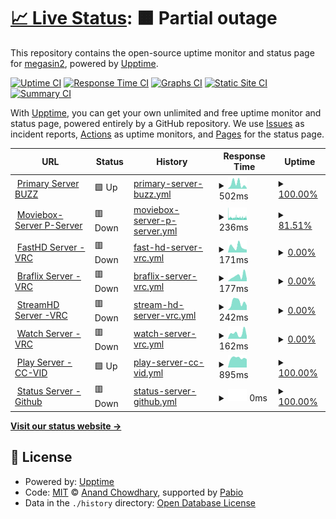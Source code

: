 # [📈 Live Status](https://demo.upptime.js.org): <!--live status--> **🟧 Partial outage**

This repository contains the open-source uptime monitor and status page for [megasin2](https://demo.upptime.js.org), powered by [Upptime](https://github.com/upptime/upptime).

[![Uptime CI](https://github.com/megasin2/statustracker/workflows/Uptime%20CI/badge.svg)](https://github.com/megasin2/statustracker/actions?query=workflow%3A%22Uptime+CI%22)
[![Response Time CI](https://github.com/megasin2/statustracker/workflows/Response%20Time%20CI/badge.svg)](https://github.com/megasin2/statustracker/actions?query=workflow%3A%22Response+Time+CI%22)
[![Graphs CI](https://github.com/megasin2/statustracker/workflows/Graphs%20CI/badge.svg)](https://github.com/megasin2/statustracker/actions?query=workflow%3A%22Graphs+CI%22)
[![Static Site CI](https://github.com/megasin2/statustracker/workflows/Static%20Site%20CI/badge.svg)](https://github.com/megasin2/statustracker/actions?query=workflow%3A%22Static+Site+CI%22)
[![Summary CI](https://github.com/megasin2/statustracker/workflows/Summary%20CI/badge.svg)](https://github.com/megasin2/statustracker/actions?query=workflow%3A%22Summary+CI%22)

With [Upptime](https://upptime.js.org), you can get your own unlimited and free uptime monitor and status page, powered entirely by a GitHub repository. We use [Issues](https://github.com/megasin2/statustracker/issues) as incident reports, [Actions](https://github.com/megasin2/statustracker/actions) as uptime monitors, and [Pages](https://demo.upptime.js.org) for the status page.

<!--start: status pages-->
<!-- This summary is generated by Upptime (https://github.com/upptime/upptime) -->
<!-- Do not edit this manually, your changes will be overwritten -->
<!-- prettier-ignore -->
| URL | Status | History | Response Time | Uptime |
| --- | ------ | ------- | ------------- | ------ |
| <img alt="" src="https://icons.duckduckgo.com/ip3/1hd.buzz.ico" height="13"> [Primary Server BUZZ](https://1hd.buzz) | 🟩 Up | [primary-server-buzz.yml](https://github.com/megasin2/statustracker/commits/HEAD/history/primary-server-buzz.yml) | <details><summary><img alt="Response time graph" src="./graphs/primary-server-buzz/response-time-week.png" height="20"> 502ms</summary><br><a href="https://status.1hd.buzz/history/primary-server-buzz"><img alt="Response time 387" src="https://img.shields.io/endpoint?url=https%3A%2F%2Fraw.githubusercontent.com%2Fmegasin2%2Fstatustracker%2FHEAD%2Fapi%2Fprimary-server-buzz%2Fresponse-time.json"></a><br><a href="https://status.1hd.buzz/history/primary-server-buzz"><img alt="24-hour response time 72" src="https://img.shields.io/endpoint?url=https%3A%2F%2Fraw.githubusercontent.com%2Fmegasin2%2Fstatustracker%2FHEAD%2Fapi%2Fprimary-server-buzz%2Fresponse-time-day.json"></a><br><a href="https://status.1hd.buzz/history/primary-server-buzz"><img alt="7-day response time 502" src="https://img.shields.io/endpoint?url=https%3A%2F%2Fraw.githubusercontent.com%2Fmegasin2%2Fstatustracker%2FHEAD%2Fapi%2Fprimary-server-buzz%2Fresponse-time-week.json"></a><br><a href="https://status.1hd.buzz/history/primary-server-buzz"><img alt="30-day response time 386" src="https://img.shields.io/endpoint?url=https%3A%2F%2Fraw.githubusercontent.com%2Fmegasin2%2Fstatustracker%2FHEAD%2Fapi%2Fprimary-server-buzz%2Fresponse-time-month.json"></a><br><a href="https://status.1hd.buzz/history/primary-server-buzz"><img alt="1-year response time 387" src="https://img.shields.io/endpoint?url=https%3A%2F%2Fraw.githubusercontent.com%2Fmegasin2%2Fstatustracker%2FHEAD%2Fapi%2Fprimary-server-buzz%2Fresponse-time-year.json"></a></details> | <details><summary><a href="https://status.1hd.buzz/history/primary-server-buzz">100.00%</a></summary><a href="https://status.1hd.buzz/history/primary-server-buzz"><img alt="All-time uptime 99.98%" src="https://img.shields.io/endpoint?url=https%3A%2F%2Fraw.githubusercontent.com%2Fmegasin2%2Fstatustracker%2FHEAD%2Fapi%2Fprimary-server-buzz%2Fuptime.json"></a><br><a href="https://status.1hd.buzz/history/primary-server-buzz"><img alt="24-hour uptime 100.00%" src="https://img.shields.io/endpoint?url=https%3A%2F%2Fraw.githubusercontent.com%2Fmegasin2%2Fstatustracker%2FHEAD%2Fapi%2Fprimary-server-buzz%2Fuptime-day.json"></a><br><a href="https://status.1hd.buzz/history/primary-server-buzz"><img alt="7-day uptime 100.00%" src="https://img.shields.io/endpoint?url=https%3A%2F%2Fraw.githubusercontent.com%2Fmegasin2%2Fstatustracker%2FHEAD%2Fapi%2Fprimary-server-buzz%2Fuptime-week.json"></a><br><a href="https://status.1hd.buzz/history/primary-server-buzz"><img alt="30-day uptime 100.00%" src="https://img.shields.io/endpoint?url=https%3A%2F%2Fraw.githubusercontent.com%2Fmegasin2%2Fstatustracker%2FHEAD%2Fapi%2Fprimary-server-buzz%2Fuptime-month.json"></a><br><a href="https://status.1hd.buzz/history/primary-server-buzz"><img alt="1-year uptime 99.98%" src="https://img.shields.io/endpoint?url=https%3A%2F%2Fraw.githubusercontent.com%2Fmegasin2%2Fstatustracker%2FHEAD%2Fapi%2Fprimary-server-buzz%2Fuptime-year.json"></a></details>
| <img alt="" src="https://icons.duckduckgo.com/ip3/moviebox.sbs.ico" height="13"> [Moviebox-Server P-Server](https://moviebox.sbs) | 🟥 Down | [moviebox-server-p-server.yml](https://github.com/megasin2/statustracker/commits/HEAD/history/moviebox-server-p-server.yml) | <details><summary><img alt="Response time graph" src="./graphs/moviebox-server-p-server/response-time-week.png" height="20"> 236ms</summary><br><a href="https://status.1hd.buzz/history/moviebox-server-p-server"><img alt="Response time 246" src="https://img.shields.io/endpoint?url=https%3A%2F%2Fraw.githubusercontent.com%2Fmegasin2%2Fstatustracker%2FHEAD%2Fapi%2Fmoviebox-server-p-server%2Fresponse-time.json"></a><br><a href="https://status.1hd.buzz/history/moviebox-server-p-server"><img alt="24-hour response time 235" src="https://img.shields.io/endpoint?url=https%3A%2F%2Fraw.githubusercontent.com%2Fmegasin2%2Fstatustracker%2FHEAD%2Fapi%2Fmoviebox-server-p-server%2Fresponse-time-day.json"></a><br><a href="https://status.1hd.buzz/history/moviebox-server-p-server"><img alt="7-day response time 236" src="https://img.shields.io/endpoint?url=https%3A%2F%2Fraw.githubusercontent.com%2Fmegasin2%2Fstatustracker%2FHEAD%2Fapi%2Fmoviebox-server-p-server%2Fresponse-time-week.json"></a><br><a href="https://status.1hd.buzz/history/moviebox-server-p-server"><img alt="30-day response time 238" src="https://img.shields.io/endpoint?url=https%3A%2F%2Fraw.githubusercontent.com%2Fmegasin2%2Fstatustracker%2FHEAD%2Fapi%2Fmoviebox-server-p-server%2Fresponse-time-month.json"></a><br><a href="https://status.1hd.buzz/history/moviebox-server-p-server"><img alt="1-year response time 246" src="https://img.shields.io/endpoint?url=https%3A%2F%2Fraw.githubusercontent.com%2Fmegasin2%2Fstatustracker%2FHEAD%2Fapi%2Fmoviebox-server-p-server%2Fresponse-time-year.json"></a></details> | <details><summary><a href="https://status.1hd.buzz/history/moviebox-server-p-server">81.51%</a></summary><a href="https://status.1hd.buzz/history/moviebox-server-p-server"><img alt="All-time uptime 97.79%" src="https://img.shields.io/endpoint?url=https%3A%2F%2Fraw.githubusercontent.com%2Fmegasin2%2Fstatustracker%2FHEAD%2Fapi%2Fmoviebox-server-p-server%2Fuptime.json"></a><br><a href="https://status.1hd.buzz/history/moviebox-server-p-server"><img alt="24-hour uptime 79.43%" src="https://img.shields.io/endpoint?url=https%3A%2F%2Fraw.githubusercontent.com%2Fmegasin2%2Fstatustracker%2FHEAD%2Fapi%2Fmoviebox-server-p-server%2Fuptime-day.json"></a><br><a href="https://status.1hd.buzz/history/moviebox-server-p-server"><img alt="7-day uptime 81.51%" src="https://img.shields.io/endpoint?url=https%3A%2F%2Fraw.githubusercontent.com%2Fmegasin2%2Fstatustracker%2FHEAD%2Fapi%2Fmoviebox-server-p-server%2Fuptime-week.json"></a><br><a href="https://status.1hd.buzz/history/moviebox-server-p-server"><img alt="30-day uptime 92.10%" src="https://img.shields.io/endpoint?url=https%3A%2F%2Fraw.githubusercontent.com%2Fmegasin2%2Fstatustracker%2FHEAD%2Fapi%2Fmoviebox-server-p-server%2Fuptime-month.json"></a><br><a href="https://status.1hd.buzz/history/moviebox-server-p-server"><img alt="1-year uptime 97.79%" src="https://img.shields.io/endpoint?url=https%3A%2F%2Fraw.githubusercontent.com%2Fmegasin2%2Fstatustracker%2FHEAD%2Fapi%2Fmoviebox-server-p-server%2Fuptime-year.json"></a></details>
| <img alt="" src="https://icons.duckduckgo.com/ip3/fast.1hd.buzz.ico" height="13"> [FastHD Server -VRC](https://fast.1hd.buzz) | 🟥 Down | [fast-hd-server-vrc.yml](https://github.com/megasin2/statustracker/commits/HEAD/history/fast-hd-server-vrc.yml) | <details><summary><img alt="Response time graph" src="./graphs/fast-hd-server-vrc/response-time-week.png" height="20"> 171ms</summary><br><a href="https://status.1hd.buzz/history/fast-hd-server-vrc"><img alt="Response time 236" src="https://img.shields.io/endpoint?url=https%3A%2F%2Fraw.githubusercontent.com%2Fmegasin2%2Fstatustracker%2FHEAD%2Fapi%2Ffast-hd-server-vrc%2Fresponse-time.json"></a><br><a href="https://status.1hd.buzz/history/fast-hd-server-vrc"><img alt="24-hour response time 86" src="https://img.shields.io/endpoint?url=https%3A%2F%2Fraw.githubusercontent.com%2Fmegasin2%2Fstatustracker%2FHEAD%2Fapi%2Ffast-hd-server-vrc%2Fresponse-time-day.json"></a><br><a href="https://status.1hd.buzz/history/fast-hd-server-vrc"><img alt="7-day response time 171" src="https://img.shields.io/endpoint?url=https%3A%2F%2Fraw.githubusercontent.com%2Fmegasin2%2Fstatustracker%2FHEAD%2Fapi%2Ffast-hd-server-vrc%2Fresponse-time-week.json"></a><br><a href="https://status.1hd.buzz/history/fast-hd-server-vrc"><img alt="30-day response time 153" src="https://img.shields.io/endpoint?url=https%3A%2F%2Fraw.githubusercontent.com%2Fmegasin2%2Fstatustracker%2FHEAD%2Fapi%2Ffast-hd-server-vrc%2Fresponse-time-month.json"></a><br><a href="https://status.1hd.buzz/history/fast-hd-server-vrc"><img alt="1-year response time 236" src="https://img.shields.io/endpoint?url=https%3A%2F%2Fraw.githubusercontent.com%2Fmegasin2%2Fstatustracker%2FHEAD%2Fapi%2Ffast-hd-server-vrc%2Fresponse-time-year.json"></a></details> | <details><summary><a href="https://status.1hd.buzz/history/fast-hd-server-vrc">0.00%</a></summary><a href="https://status.1hd.buzz/history/fast-hd-server-vrc"><img alt="All-time uptime 23.88%" src="https://img.shields.io/endpoint?url=https%3A%2F%2Fraw.githubusercontent.com%2Fmegasin2%2Fstatustracker%2FHEAD%2Fapi%2Ffast-hd-server-vrc%2Fuptime.json"></a><br><a href="https://status.1hd.buzz/history/fast-hd-server-vrc"><img alt="24-hour uptime 0.00%" src="https://img.shields.io/endpoint?url=https%3A%2F%2Fraw.githubusercontent.com%2Fmegasin2%2Fstatustracker%2FHEAD%2Fapi%2Ffast-hd-server-vrc%2Fuptime-day.json"></a><br><a href="https://status.1hd.buzz/history/fast-hd-server-vrc"><img alt="7-day uptime 0.00%" src="https://img.shields.io/endpoint?url=https%3A%2F%2Fraw.githubusercontent.com%2Fmegasin2%2Fstatustracker%2FHEAD%2Fapi%2Ffast-hd-server-vrc%2Fuptime-week.json"></a><br><a href="https://status.1hd.buzz/history/fast-hd-server-vrc"><img alt="30-day uptime 0.00%" src="https://img.shields.io/endpoint?url=https%3A%2F%2Fraw.githubusercontent.com%2Fmegasin2%2Fstatustracker%2FHEAD%2Fapi%2Ffast-hd-server-vrc%2Fuptime-month.json"></a><br><a href="https://status.1hd.buzz/history/fast-hd-server-vrc"><img alt="1-year uptime 23.88%" src="https://img.shields.io/endpoint?url=https%3A%2F%2Fraw.githubusercontent.com%2Fmegasin2%2Fstatustracker%2FHEAD%2Fapi%2Ffast-hd-server-vrc%2Fuptime-year.json"></a></details>
| <img alt="" src="https://icons.duckduckgo.com/ip3/braflix.1hd.buzz.ico" height="13"> [Braflix Server -VRC](https://braflix.1hd.buzz) | 🟥 Down | [braflix-server-vrc.yml](https://github.com/megasin2/statustracker/commits/HEAD/history/braflix-server-vrc.yml) | <details><summary><img alt="Response time graph" src="./graphs/braflix-server-vrc/response-time-week.png" height="20"> 177ms</summary><br><a href="https://status.1hd.buzz/history/braflix-server-vrc"><img alt="Response time 336" src="https://img.shields.io/endpoint?url=https%3A%2F%2Fraw.githubusercontent.com%2Fmegasin2%2Fstatustracker%2FHEAD%2Fapi%2Fbraflix-server-vrc%2Fresponse-time.json"></a><br><a href="https://status.1hd.buzz/history/braflix-server-vrc"><img alt="24-hour response time 91" src="https://img.shields.io/endpoint?url=https%3A%2F%2Fraw.githubusercontent.com%2Fmegasin2%2Fstatustracker%2FHEAD%2Fapi%2Fbraflix-server-vrc%2Fresponse-time-day.json"></a><br><a href="https://status.1hd.buzz/history/braflix-server-vrc"><img alt="7-day response time 177" src="https://img.shields.io/endpoint?url=https%3A%2F%2Fraw.githubusercontent.com%2Fmegasin2%2Fstatustracker%2FHEAD%2Fapi%2Fbraflix-server-vrc%2Fresponse-time-week.json"></a><br><a href="https://status.1hd.buzz/history/braflix-server-vrc"><img alt="30-day response time 177" src="https://img.shields.io/endpoint?url=https%3A%2F%2Fraw.githubusercontent.com%2Fmegasin2%2Fstatustracker%2FHEAD%2Fapi%2Fbraflix-server-vrc%2Fresponse-time-month.json"></a><br><a href="https://status.1hd.buzz/history/braflix-server-vrc"><img alt="1-year response time 336" src="https://img.shields.io/endpoint?url=https%3A%2F%2Fraw.githubusercontent.com%2Fmegasin2%2Fstatustracker%2FHEAD%2Fapi%2Fbraflix-server-vrc%2Fresponse-time-year.json"></a></details> | <details><summary><a href="https://status.1hd.buzz/history/braflix-server-vrc">0.00%</a></summary><a href="https://status.1hd.buzz/history/braflix-server-vrc"><img alt="All-time uptime 23.57%" src="https://img.shields.io/endpoint?url=https%3A%2F%2Fraw.githubusercontent.com%2Fmegasin2%2Fstatustracker%2FHEAD%2Fapi%2Fbraflix-server-vrc%2Fuptime.json"></a><br><a href="https://status.1hd.buzz/history/braflix-server-vrc"><img alt="24-hour uptime 0.00%" src="https://img.shields.io/endpoint?url=https%3A%2F%2Fraw.githubusercontent.com%2Fmegasin2%2Fstatustracker%2FHEAD%2Fapi%2Fbraflix-server-vrc%2Fuptime-day.json"></a><br><a href="https://status.1hd.buzz/history/braflix-server-vrc"><img alt="7-day uptime 0.00%" src="https://img.shields.io/endpoint?url=https%3A%2F%2Fraw.githubusercontent.com%2Fmegasin2%2Fstatustracker%2FHEAD%2Fapi%2Fbraflix-server-vrc%2Fuptime-week.json"></a><br><a href="https://status.1hd.buzz/history/braflix-server-vrc"><img alt="30-day uptime 0.00%" src="https://img.shields.io/endpoint?url=https%3A%2F%2Fraw.githubusercontent.com%2Fmegasin2%2Fstatustracker%2FHEAD%2Fapi%2Fbraflix-server-vrc%2Fuptime-month.json"></a><br><a href="https://status.1hd.buzz/history/braflix-server-vrc"><img alt="1-year uptime 23.57%" src="https://img.shields.io/endpoint?url=https%3A%2F%2Fraw.githubusercontent.com%2Fmegasin2%2Fstatustracker%2FHEAD%2Fapi%2Fbraflix-server-vrc%2Fuptime-year.json"></a></details>
| <img alt="" src="https://icons.duckduckgo.com/ip3/stream.1hd.buzz.ico" height="13"> [StreamHD Server -VRC](https://stream.1hd.buzz) | 🟥 Down | [stream-hd-server-vrc.yml](https://github.com/megasin2/statustracker/commits/HEAD/history/stream-hd-server-vrc.yml) | <details><summary><img alt="Response time graph" src="./graphs/stream-hd-server-vrc/response-time-week.png" height="20"> 242ms</summary><br><a href="https://status.1hd.buzz/history/stream-hd-server-vrc"><img alt="Response time 190" src="https://img.shields.io/endpoint?url=https%3A%2F%2Fraw.githubusercontent.com%2Fmegasin2%2Fstatustracker%2FHEAD%2Fapi%2Fstream-hd-server-vrc%2Fresponse-time.json"></a><br><a href="https://status.1hd.buzz/history/stream-hd-server-vrc"><img alt="24-hour response time 140" src="https://img.shields.io/endpoint?url=https%3A%2F%2Fraw.githubusercontent.com%2Fmegasin2%2Fstatustracker%2FHEAD%2Fapi%2Fstream-hd-server-vrc%2Fresponse-time-day.json"></a><br><a href="https://status.1hd.buzz/history/stream-hd-server-vrc"><img alt="7-day response time 242" src="https://img.shields.io/endpoint?url=https%3A%2F%2Fraw.githubusercontent.com%2Fmegasin2%2Fstatustracker%2FHEAD%2Fapi%2Fstream-hd-server-vrc%2Fresponse-time-week.json"></a><br><a href="https://status.1hd.buzz/history/stream-hd-server-vrc"><img alt="30-day response time 205" src="https://img.shields.io/endpoint?url=https%3A%2F%2Fraw.githubusercontent.com%2Fmegasin2%2Fstatustracker%2FHEAD%2Fapi%2Fstream-hd-server-vrc%2Fresponse-time-month.json"></a><br><a href="https://status.1hd.buzz/history/stream-hd-server-vrc"><img alt="1-year response time 190" src="https://img.shields.io/endpoint?url=https%3A%2F%2Fraw.githubusercontent.com%2Fmegasin2%2Fstatustracker%2FHEAD%2Fapi%2Fstream-hd-server-vrc%2Fresponse-time-year.json"></a></details> | <details><summary><a href="https://status.1hd.buzz/history/stream-hd-server-vrc">0.00%</a></summary><a href="https://status.1hd.buzz/history/stream-hd-server-vrc"><img alt="All-time uptime 22.89%" src="https://img.shields.io/endpoint?url=https%3A%2F%2Fraw.githubusercontent.com%2Fmegasin2%2Fstatustracker%2FHEAD%2Fapi%2Fstream-hd-server-vrc%2Fuptime.json"></a><br><a href="https://status.1hd.buzz/history/stream-hd-server-vrc"><img alt="24-hour uptime 0.00%" src="https://img.shields.io/endpoint?url=https%3A%2F%2Fraw.githubusercontent.com%2Fmegasin2%2Fstatustracker%2FHEAD%2Fapi%2Fstream-hd-server-vrc%2Fuptime-day.json"></a><br><a href="https://status.1hd.buzz/history/stream-hd-server-vrc"><img alt="7-day uptime 0.00%" src="https://img.shields.io/endpoint?url=https%3A%2F%2Fraw.githubusercontent.com%2Fmegasin2%2Fstatustracker%2FHEAD%2Fapi%2Fstream-hd-server-vrc%2Fuptime-week.json"></a><br><a href="https://status.1hd.buzz/history/stream-hd-server-vrc"><img alt="30-day uptime 0.00%" src="https://img.shields.io/endpoint?url=https%3A%2F%2Fraw.githubusercontent.com%2Fmegasin2%2Fstatustracker%2FHEAD%2Fapi%2Fstream-hd-server-vrc%2Fuptime-month.json"></a><br><a href="https://status.1hd.buzz/history/stream-hd-server-vrc"><img alt="1-year uptime 22.89%" src="https://img.shields.io/endpoint?url=https%3A%2F%2Fraw.githubusercontent.com%2Fmegasin2%2Fstatustracker%2FHEAD%2Fapi%2Fstream-hd-server-vrc%2Fuptime-year.json"></a></details>
| <img alt="" src="https://icons.duckduckgo.com/ip3/watch.1hd.buzz.ico" height="13"> [Watch Server -VRC](https://watch.1hd.buzz) | 🟥 Down | [watch-server-vrc.yml](https://github.com/megasin2/statustracker/commits/HEAD/history/watch-server-vrc.yml) | <details><summary><img alt="Response time graph" src="./graphs/watch-server-vrc/response-time-week.png" height="20"> 162ms</summary><br><a href="https://status.1hd.buzz/history/watch-server-vrc"><img alt="Response time 693" src="https://img.shields.io/endpoint?url=https%3A%2F%2Fraw.githubusercontent.com%2Fmegasin2%2Fstatustracker%2FHEAD%2Fapi%2Fwatch-server-vrc%2Fresponse-time.json"></a><br><a href="https://status.1hd.buzz/history/watch-server-vrc"><img alt="24-hour response time 78" src="https://img.shields.io/endpoint?url=https%3A%2F%2Fraw.githubusercontent.com%2Fmegasin2%2Fstatustracker%2FHEAD%2Fapi%2Fwatch-server-vrc%2Fresponse-time-day.json"></a><br><a href="https://status.1hd.buzz/history/watch-server-vrc"><img alt="7-day response time 162" src="https://img.shields.io/endpoint?url=https%3A%2F%2Fraw.githubusercontent.com%2Fmegasin2%2Fstatustracker%2FHEAD%2Fapi%2Fwatch-server-vrc%2Fresponse-time-week.json"></a><br><a href="https://status.1hd.buzz/history/watch-server-vrc"><img alt="30-day response time 131" src="https://img.shields.io/endpoint?url=https%3A%2F%2Fraw.githubusercontent.com%2Fmegasin2%2Fstatustracker%2FHEAD%2Fapi%2Fwatch-server-vrc%2Fresponse-time-month.json"></a><br><a href="https://status.1hd.buzz/history/watch-server-vrc"><img alt="1-year response time 693" src="https://img.shields.io/endpoint?url=https%3A%2F%2Fraw.githubusercontent.com%2Fmegasin2%2Fstatustracker%2FHEAD%2Fapi%2Fwatch-server-vrc%2Fresponse-time-year.json"></a></details> | <details><summary><a href="https://status.1hd.buzz/history/watch-server-vrc">0.00%</a></summary><a href="https://status.1hd.buzz/history/watch-server-vrc"><img alt="All-time uptime 23.06%" src="https://img.shields.io/endpoint?url=https%3A%2F%2Fraw.githubusercontent.com%2Fmegasin2%2Fstatustracker%2FHEAD%2Fapi%2Fwatch-server-vrc%2Fuptime.json"></a><br><a href="https://status.1hd.buzz/history/watch-server-vrc"><img alt="24-hour uptime 0.00%" src="https://img.shields.io/endpoint?url=https%3A%2F%2Fraw.githubusercontent.com%2Fmegasin2%2Fstatustracker%2FHEAD%2Fapi%2Fwatch-server-vrc%2Fuptime-day.json"></a><br><a href="https://status.1hd.buzz/history/watch-server-vrc"><img alt="7-day uptime 0.00%" src="https://img.shields.io/endpoint?url=https%3A%2F%2Fraw.githubusercontent.com%2Fmegasin2%2Fstatustracker%2FHEAD%2Fapi%2Fwatch-server-vrc%2Fuptime-week.json"></a><br><a href="https://status.1hd.buzz/history/watch-server-vrc"><img alt="30-day uptime 0.00%" src="https://img.shields.io/endpoint?url=https%3A%2F%2Fraw.githubusercontent.com%2Fmegasin2%2Fstatustracker%2FHEAD%2Fapi%2Fwatch-server-vrc%2Fuptime-month.json"></a><br><a href="https://status.1hd.buzz/history/watch-server-vrc"><img alt="1-year uptime 23.06%" src="https://img.shields.io/endpoint?url=https%3A%2F%2Fraw.githubusercontent.com%2Fmegasin2%2Fstatustracker%2FHEAD%2Fapi%2Fwatch-server-vrc%2Fuptime-year.json"></a></details>
| <img alt="" src="https://icons.duckduckgo.com/ip3/play.1hd.buzz.ico" height="13"> [Play Server -CC-VID](https://play.1hd.buzz) | 🟩 Up | [play-server-cc-vid.yml](https://github.com/megasin2/statustracker/commits/HEAD/history/play-server-cc-vid.yml) | <details><summary><img alt="Response time graph" src="./graphs/play-server-cc-vid/response-time-week.png" height="20"> 895ms</summary><br><a href="https://status.1hd.buzz/history/play-server-cc-vid"><img alt="Response time 2070" src="https://img.shields.io/endpoint?url=https%3A%2F%2Fraw.githubusercontent.com%2Fmegasin2%2Fstatustracker%2FHEAD%2Fapi%2Fplay-server-cc-vid%2Fresponse-time.json"></a><br><a href="https://status.1hd.buzz/history/play-server-cc-vid"><img alt="24-hour response time 776" src="https://img.shields.io/endpoint?url=https%3A%2F%2Fraw.githubusercontent.com%2Fmegasin2%2Fstatustracker%2FHEAD%2Fapi%2Fplay-server-cc-vid%2Fresponse-time-day.json"></a><br><a href="https://status.1hd.buzz/history/play-server-cc-vid"><img alt="7-day response time 895" src="https://img.shields.io/endpoint?url=https%3A%2F%2Fraw.githubusercontent.com%2Fmegasin2%2Fstatustracker%2FHEAD%2Fapi%2Fplay-server-cc-vid%2Fresponse-time-week.json"></a><br><a href="https://status.1hd.buzz/history/play-server-cc-vid"><img alt="30-day response time 948" src="https://img.shields.io/endpoint?url=https%3A%2F%2Fraw.githubusercontent.com%2Fmegasin2%2Fstatustracker%2FHEAD%2Fapi%2Fplay-server-cc-vid%2Fresponse-time-month.json"></a><br><a href="https://status.1hd.buzz/history/play-server-cc-vid"><img alt="1-year response time 2070" src="https://img.shields.io/endpoint?url=https%3A%2F%2Fraw.githubusercontent.com%2Fmegasin2%2Fstatustracker%2FHEAD%2Fapi%2Fplay-server-cc-vid%2Fresponse-time-year.json"></a></details> | <details><summary><a href="https://status.1hd.buzz/history/play-server-cc-vid">100.00%</a></summary><a href="https://status.1hd.buzz/history/play-server-cc-vid"><img alt="All-time uptime 99.27%" src="https://img.shields.io/endpoint?url=https%3A%2F%2Fraw.githubusercontent.com%2Fmegasin2%2Fstatustracker%2FHEAD%2Fapi%2Fplay-server-cc-vid%2Fuptime.json"></a><br><a href="https://status.1hd.buzz/history/play-server-cc-vid"><img alt="24-hour uptime 100.00%" src="https://img.shields.io/endpoint?url=https%3A%2F%2Fraw.githubusercontent.com%2Fmegasin2%2Fstatustracker%2FHEAD%2Fapi%2Fplay-server-cc-vid%2Fuptime-day.json"></a><br><a href="https://status.1hd.buzz/history/play-server-cc-vid"><img alt="7-day uptime 100.00%" src="https://img.shields.io/endpoint?url=https%3A%2F%2Fraw.githubusercontent.com%2Fmegasin2%2Fstatustracker%2FHEAD%2Fapi%2Fplay-server-cc-vid%2Fuptime-week.json"></a><br><a href="https://status.1hd.buzz/history/play-server-cc-vid"><img alt="30-day uptime 99.63%" src="https://img.shields.io/endpoint?url=https%3A%2F%2Fraw.githubusercontent.com%2Fmegasin2%2Fstatustracker%2FHEAD%2Fapi%2Fplay-server-cc-vid%2Fuptime-month.json"></a><br><a href="https://status.1hd.buzz/history/play-server-cc-vid"><img alt="1-year uptime 99.27%" src="https://img.shields.io/endpoint?url=https%3A%2F%2Fraw.githubusercontent.com%2Fmegasin2%2Fstatustracker%2FHEAD%2Fapi%2Fplay-server-cc-vid%2Fuptime-year.json"></a></details>
| <img alt="" src="https://icons.duckduckgo.com/ip3/status.1hd.buzz.ico" height="13"> [Status Server -Github](https://status.1hd.buzz) | 🟥 Down | [status-server-github.yml](https://github.com/megasin2/statustracker/commits/HEAD/history/status-server-github.yml) | <details><summary><img alt="Response time graph" src="./graphs/status-server-github/response-time-week.png" height="20"> 0ms</summary><br><a href="https://status.1hd.buzz/history/status-server-github"><img alt="Response time 0" src="https://img.shields.io/endpoint?url=https%3A%2F%2Fraw.githubusercontent.com%2Fmegasin2%2Fstatustracker%2FHEAD%2Fapi%2Fstatus-server-github%2Fresponse-time.json"></a><br><a href="https://status.1hd.buzz/history/status-server-github"><img alt="24-hour response time 0" src="https://img.shields.io/endpoint?url=https%3A%2F%2Fraw.githubusercontent.com%2Fmegasin2%2Fstatustracker%2FHEAD%2Fapi%2Fstatus-server-github%2Fresponse-time-day.json"></a><br><a href="https://status.1hd.buzz/history/status-server-github"><img alt="7-day response time 0" src="https://img.shields.io/endpoint?url=https%3A%2F%2Fraw.githubusercontent.com%2Fmegasin2%2Fstatustracker%2FHEAD%2Fapi%2Fstatus-server-github%2Fresponse-time-week.json"></a><br><a href="https://status.1hd.buzz/history/status-server-github"><img alt="30-day response time 0" src="https://img.shields.io/endpoint?url=https%3A%2F%2Fraw.githubusercontent.com%2Fmegasin2%2Fstatustracker%2FHEAD%2Fapi%2Fstatus-server-github%2Fresponse-time-month.json"></a><br><a href="https://status.1hd.buzz/history/status-server-github"><img alt="1-year response time 0" src="https://img.shields.io/endpoint?url=https%3A%2F%2Fraw.githubusercontent.com%2Fmegasin2%2Fstatustracker%2FHEAD%2Fapi%2Fstatus-server-github%2Fresponse-time-year.json"></a></details> | <details><summary><a href="https://status.1hd.buzz/history/status-server-github">100.00%</a></summary><a href="https://status.1hd.buzz/history/status-server-github"><img alt="All-time uptime 95.64%" src="https://img.shields.io/endpoint?url=https%3A%2F%2Fraw.githubusercontent.com%2Fmegasin2%2Fstatustracker%2FHEAD%2Fapi%2Fstatus-server-github%2Fuptime.json"></a><br><a href="https://status.1hd.buzz/history/status-server-github"><img alt="24-hour uptime 100.00%" src="https://img.shields.io/endpoint?url=https%3A%2F%2Fraw.githubusercontent.com%2Fmegasin2%2Fstatustracker%2FHEAD%2Fapi%2Fstatus-server-github%2Fuptime-day.json"></a><br><a href="https://status.1hd.buzz/history/status-server-github"><img alt="7-day uptime 100.00%" src="https://img.shields.io/endpoint?url=https%3A%2F%2Fraw.githubusercontent.com%2Fmegasin2%2Fstatustracker%2FHEAD%2Fapi%2Fstatus-server-github%2Fuptime-week.json"></a><br><a href="https://status.1hd.buzz/history/status-server-github"><img alt="30-day uptime 100.00%" src="https://img.shields.io/endpoint?url=https%3A%2F%2Fraw.githubusercontent.com%2Fmegasin2%2Fstatustracker%2FHEAD%2Fapi%2Fstatus-server-github%2Fuptime-month.json"></a><br><a href="https://status.1hd.buzz/history/status-server-github"><img alt="1-year uptime 95.64%" src="https://img.shields.io/endpoint?url=https%3A%2F%2Fraw.githubusercontent.com%2Fmegasin2%2Fstatustracker%2FHEAD%2Fapi%2Fstatus-server-github%2Fuptime-year.json"></a></details>

<!--end: status pages-->

[**Visit our status website →**](https://demo.upptime.js.org)

## 📄 License

- Powered by: [Upptime](https://github.com/upptime/upptime)
- Code: [MIT](./LICENSE) © [Anand Chowdhary](https://anandchowdhary.com), supported by [Pabio](https://pabio.com)
- Data in the `./history` directory: [Open Database License](https://opendatacommons.org/licenses/odbl/1-0/)
